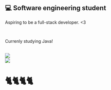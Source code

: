 ## 💻 Software engineering student

Aspiring to be a full-stack developer. <3

<br>

Currenly studying Java!

<br>

<img src="https://github-readme-stats.vercel.app/api?username=abrilxcx&show_icons=true&theme=dark"/>
<br>
<img src="https://github-readme-stats.vercel.app/api/top-langs?username=abrilxcx&layout=compact&theme=dark"/>
<br>

# 🐈🐈🐈🐈
